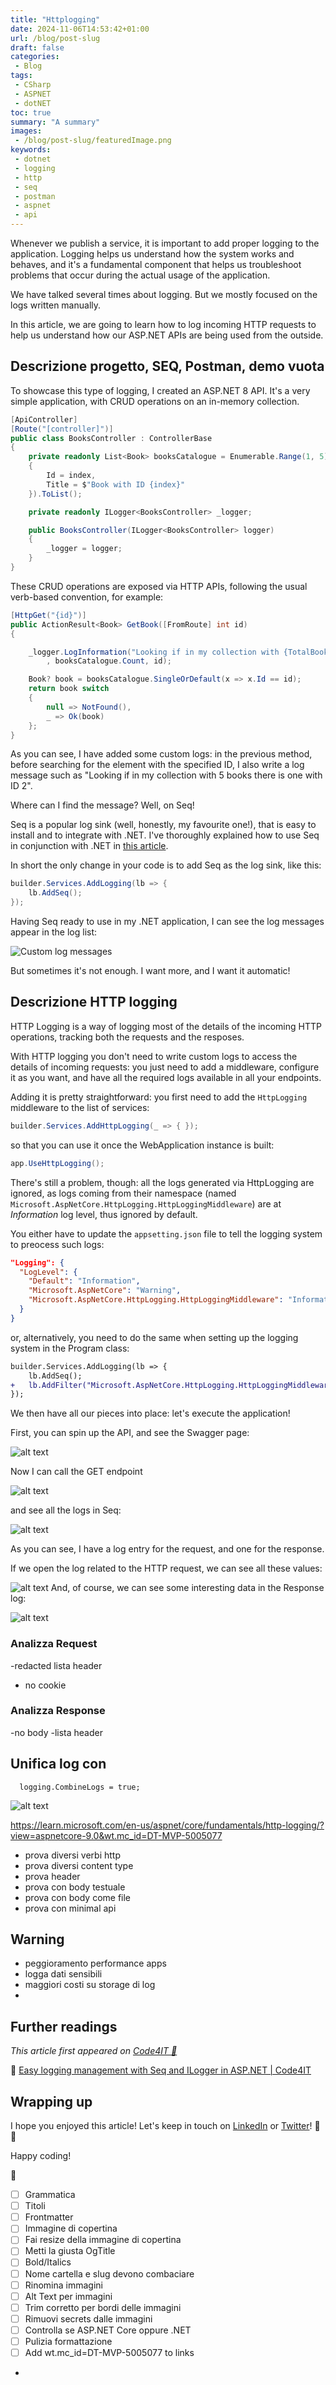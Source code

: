 ```yaml
---
title: "Httplogging"
date: 2024-11-06T14:53:42+01:00
url: /blog/post-slug
draft: false
categories:
 - Blog
tags:
 - CSharp
 - ASPNET
 - dotNET
toc: true
summary: "A summary"
images:
 - /blog/post-slug/featuredImage.png
keywords:
 - dotnet
 - logging
 - http
 - seq
 - postman
 - aspnet
 - api
---
```

 
Whenever we publish a service, it is important to add proper logging to the application. Logging helps us understand how the system works and behaves, and it's a fundamental component that helps us troubleshoot problems that occur during the actual usage of the application.

We have talked several times about logging. But we mostly focused on the logs written manually.

In this article, we are going to learn how to log incoming HTTP requests to help us understand how our ASP.NET APIs are being used from the outside.

## Descrizione progetto, SEQ, Postman, demo vuota

To showcase this type of logging, I created an ASP.NET 8 API. It's a very simple application, with CRUD operations on an in-memory collection. 


```cs
[ApiController]
[Route("[controller]")]
public class BooksController : ControllerBase
{
    private readonly List<Book> booksCatalogue = Enumerable.Range(1, 5).Select(index => new Book
    {
        Id = index,
        Title = $"Book with ID {index}"
    }).ToList();

    private readonly ILogger<BooksController> _logger;

    public BooksController(ILogger<BooksController> logger)
    {
        _logger = logger;
    }
}
```

These CRUD operations are exposed via HTTP APIs, following the usual verb-based convention, for example:

```cs
[HttpGet("{id}")]
public ActionResult<Book> GetBook([FromRoute] int id)
{

    _logger.LogInformation("Looking if in my collection with {TotalBooksCount} books there is one with ID {SearchedId}"
        , booksCatalogue.Count, id);

    Book? book = booksCatalogue.SingleOrDefault(x => x.Id == id);
    return book switch
    {
        null => NotFound(),
        _ => Ok(book)
    };
}
```

As you can see, I have added some custom logs: in the previous method, before searching for the element with the specified ID, I also write a log message such as "Looking if in my collection with 5 books there is one with ID 2". 

Where can I find the message? Well, on Seq!

Seq is a popular log sink (well, honestly, my favourite one!), that is easy to install and to integrate with .NET. I've thoroughly explained how to use Seq in conjunction with .NET in [this article](https://www.code4it.dev/blog/logging-with-ilogger-and-seq/).

In short the only change in your code is to add Seq as the log sink, like this:

```cs
builder.Services.AddLogging(lb => {
    lb.AddSeq();
});
```

Having Seq ready to use in my .NET application, I can see the log messages appear in the log list:

![Custom log messages](custom-log-messages-on-seq.png)

But sometimes it's not enough. I want more, and I want it automatic!

## Descrizione HTTP logging

HTTP Logging is a way of logging most of the details of the incoming HTTP operations, tracking both the requests and the resposes.

With HTTP logging you don't need to write custom logs to access the details of incoming requests: you just need to add a middleware, configure it as you want, and have all the required logs available in all your endpoints.

Adding it is pretty straightforward: you first need to add the `HttpLogging` middleware to the list of services:

```cs
builder.Services.AddHttpLogging(_ => { });
```

so that you can use it once the WebApplication instance is built:

```cs
app.UseHttpLogging();
```

There's still a problem, though: all the logs generated via HttpLogging are ignored, as logs coming from their namespace (named `Microsoft.AspNetCore.HttpLogging.HttpLoggingMiddleware`) are at *Information* log level, thus ignored by default. 

You either have to update the `appsetting.json` file to tell the logging system to preocess such logs:

```json
"Logging": {
  "LogLevel": {
    "Default": "Information",
    "Microsoft.AspNetCore": "Warning",
    "Microsoft.AspNetCore.HttpLogging.HttpLoggingMiddleware": "Information"
  }
}
```

or, alternatively, you need to do the same when setting up the logging system in the Program class:

```diff
builder.Services.AddLogging(lb => {
    lb.AddSeq();
+   lb.AddFilter("Microsoft.AspNetCore.HttpLogging.HttpLoggingMiddleware", LogLevel.Information);
});
```

We then have all our pieces into place: let's execute the application!

First, you can spin up the API, and see the Swagger page:

![alt text](image.png)


Now I can call the GET endpoint  

![alt text](image-1.png)

and see all the logs in Seq:

![alt text](image-2.png)

As you can see, I have a log entry for the request, and one for the response.

If we open the log related to the HTTP request, we can see all these values:

![alt text](image-3.png)
And, of course, we can see some interesting data in the Response log:

![alt text](image-4.png)

### Analizza Request

-redacted
lista header
- no cookie
### Analizza Response

-no body
-lista header

## Unifica log con 

```
  logging.CombineLogs = true;
```

![alt text](image-5.png)

https://learn.microsoft.com/en-us/aspnet/core/fundamentals/http-logging/?view=aspnetcore-9.0&wt.mc_id=DT-MVP-5005077

- prova diversi verbi http
- prova diversi content type
- prova header
- prova con body testuale
- prova con body come file
- prova con minimal api



## Warning

- peggioramento performance apps
- logga dati sensibili
- maggiori costi su storage di log
- 


## Further readings

_This article first appeared on [Code4IT 🐧](https://www.code4it.dev/)_

🔗 [Easy logging management with Seq and ILogger in ASP.NET | Code4IT](https://www.code4it.dev/blog/logging-with-ilogger-and-seq/)

## Wrapping up


I hope you enjoyed this article! Let's keep in touch on [LinkedIn](https://www.linkedin.com/in/BelloneDavide/) or [Twitter](https://twitter.com/BelloneDavide)! 🤜🤛

Happy coding!

🐧


- [ ] Grammatica
- [ ] Titoli
- [ ] Frontmatter
- [ ] Immagine di copertina
- [ ] Fai resize della immagine di copertina
- [ ] Metti la giusta OgTitle
- [ ] Bold/Italics
- [ ] Nome cartella e slug devono combaciare
- [ ] Rinomina immagini
- [ ] Alt Text per immagini
- [ ] Trim corretto per bordi delle immagini
- [ ] Rimuovi secrets dalle immagini
- [ ] Controlla se ASP.NET Core oppure .NET
- [ ] Pulizia formattazione
- [ ] Add wt.mc_id=DT-MVP-5005077 to links
- 